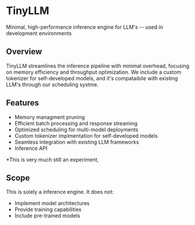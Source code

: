 # TinyLLM

Minimal, high-performance inference engine for LLM's -- used in development environments

## Overview
TinyLLM streamlines the inference pipeline with minimal overhead, focusing on memory efficiency and throughput optimization. We include a custom tokenizer for self-developed models, and it's compataibile with existing LLM's through our scheduling systme.

## Features
- Memory managment pruning
- Efficient batch processing and response streaming
- Optimized scheduling for multi-model deployments
- Custom tokenizer implmentation for self-developed models
- Seamless integration with existing LLM frameworks
- Inference API

*This is very much still an experiment, 

## Scope
This is solely a inference engine. It does not:
- Implement model architectures
- Provide training capabilities
- Include pre-trained models